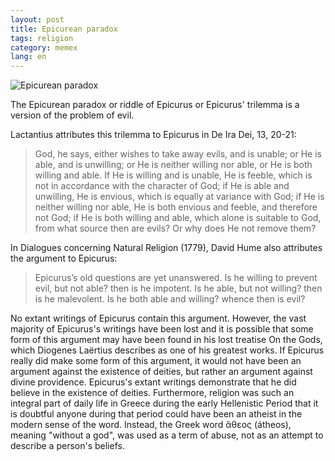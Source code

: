 ```yaml
---
layout: post
title: Epicurean paradox
tags: religion
category: memex
lang: en
---
```

![Epicurean paradox](/images/epicurean-paradox.jpg)

The Epicurean paradox or riddle of Epicurus or Epicurus' trilemma is a version of the problem of evil. 

Lactantius attributes this trilemma to Epicurus in De Ira Dei, 13, 20-21:

> God, he says, either wishes to take away evils, and is unable; or He is able, and is unwilling; or He is neither willing nor able, or He is both willing and able. If He is willing and is unable, He is feeble, which is not in accordance with the character of God; if He is able and unwilling, He is envious, which is equally at variance with God; if He is neither willing nor able, He is both envious and feeble, and therefore not God; if He is both willing and able, which alone is suitable to God, from what source then are evils? Or why does He not remove them?

In Dialogues concerning Natural Religion (1779), David Hume also attributes the argument to Epicurus:

> Epicurus’s old questions are yet unanswered. Is he willing to prevent evil, but not able? then is he impotent. Is he able, but not willing? then is he malevolent. Is he both able and willing? whence then is evil?

No extant writings of Epicurus contain this argument. However, the vast majority of Epicurus's writings have been lost and it is possible that some form of this argument may have been found in his lost treatise On the Gods, which Diogenes Laërtius describes as one of his greatest works. If Epicurus really did make some form of this argument, it would not have been an argument against the existence of deities, but rather an argument against divine providence. Epicurus's extant writings demonstrate that he did believe in the existence of deities. Furthermore, religion was such an integral part of daily life in Greece during the early Hellenistic Period that it is doubtful anyone during that period could have been an atheist in the modern sense of the word. Instead, the Greek word ἄθεος (átheos), meaning "without a god", was used as a term of abuse, not as an attempt to describe a person's beliefs.
